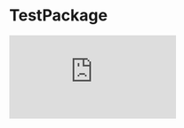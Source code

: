 
# TestPackage

<!-- badges: start -->
[![Travis](https://api.travis-ci.com/v3/job/547027810/log.txt)](https://app.travis-ci.com/bmdahl1/Coursera_Project_Two.svg?branch=main)
<!-- badges: end -->

